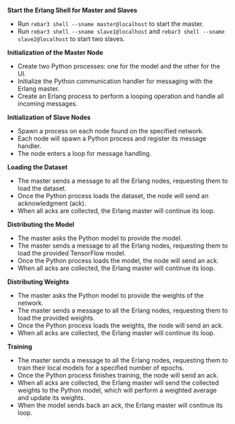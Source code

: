 **Start the Erlang Shell for Master and Slaves**

* Run `rebar3 shell --sname master@localhost` to start the master.
* Run `rebar3 shell --sname slave1@localhost` and `rebar3 shell --sname slave2@localhost` to start two slaves.

**Initialization of the Master Node**

* Create two Python processes: one for the model and the other for the UI.
* Initialize the Python communication handler for messaging with the Erlang master.
* Create an Erlang process to perform a looping operation and handle all incoming messages.

**Initialization of Slave Nodes**

* Spawn a process on each node found on the specified network.
* Each node will spawn a Python process and register its message handler.
* The node enters a loop for message handling.

**Loading the Dataset**

* The master sends a message to all the Erlang nodes, requesting them to load the dataset.
* Once the Python process loads the dataset, the node will send an acknowledgment (ack).
* When all acks are collected, the Erlang master will continue its loop.

**Distributing the Model**

* The master asks the Python model to provide the model.
* The master sends a message to all the Erlang nodes, requesting them to load the provided TensorFlow model.
* Once the Python process loads the model, the node will send an ack.
* When all acks are collected, the Erlang master will continue its loop.

**Distributing Weights**

* The master asks the Python model to provide the weights of the network.
* The master sends a message to all the Erlang nodes, requesting them to load the provided weights.
* Once the Python process loads the weights, the node will send an ack.
* When all acks are collected, the Erlang master will continue its loop.

**Training**

* The master sends a message to all the Erlang nodes, requesting them to train their local models for a specified number of epochs.
* Once the Python process finishes training, the node will send an ack.
* When all acks are collected, the Erlang master will send the collected weights to the Python model, which will perform a weighted average and update its weights.
* When the model sends back an ack, the Erlang master will continue its loop.
